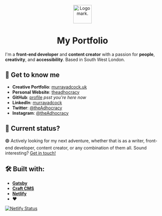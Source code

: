 <p align="center">
  <a href="https://murrayadcock.uk">
    <img alt="Logomark." src="https://cms.theadhocracy.co.uk/assets/theadhocracy/website/murray-logomark.svg" width="60" />
  </a>
</p>
<h1 align="center">
  My Portfolio
</h1>

I'm a **front-end developer** and **content creator** with a passion for **people**, **creativity**, and **accessibility**. Based in South West London.

## 👋 Get to know me

-  **Creative Portfolio**: [murrayadcock.uk](https://murrayadcock.uk)
-  **Personal Website**: [theadhocracy](https://theadhocracy.co.uk)
-  **GitHub**: [profile](https://github.com/theAdhocracy) _psst you're here now_
-  **LinkedIn**: [murrayadcock](https://linkedin.com/in/murrayadcock)
-  **Twitter**: [@theAdhocracy](https://twitter.com/theAdhocracy)
-  **Instagram**: [@theAdhocracy](https://instagram.com/theAdhocracy)

## 🚦 Current status?

🟢 Actively looking for my next adventure, whether that is as a writer, front-end developer, content creator, or any combination of them all. Sound interesting? [Get in touch!](https://murrayadcock.uk/contact)

## 🛠 Built with:

-  [**Gatsby**](https://www.gatsbyjs.org)
-  [**Craft CMS**](https://craftcms.com/)
-  [**Netlify**](https://www.netlify.com/)
-  ❤

[![Netlify Status](https://api.netlify.com/api/v1/badges/23f72d36-7bee-4c39-9113-97acd835ed13/deploy-status)](https://app.netlify.com/sites/elated-golick-3358e3/deploys)
